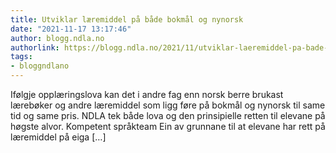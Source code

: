 ```yaml
---
title: Utviklar læremiddel på både bokmål og nynorsk
date: "2021-11-17 13:17:46"
author: blogg.ndla.no
authorlink: https://blogg.ndla.no/2021/11/utviklar-laeremiddel-pa-bade-bokmal-og-nynorsk/
tags:
- bloggndlano
---
```

Ifølgje opplæringslova kan det i andre fag enn norsk berre brukast lærebøker og andre læremiddel som ligg føre på bokmål og nynorsk til same tid og same pris. NDLA tek både lova og den prinsipielle retten til elevane på høgste alvor. Kompetent språkteam Ein av grunnane til at elevane har rett på læremiddel på eiga [&#8230;]